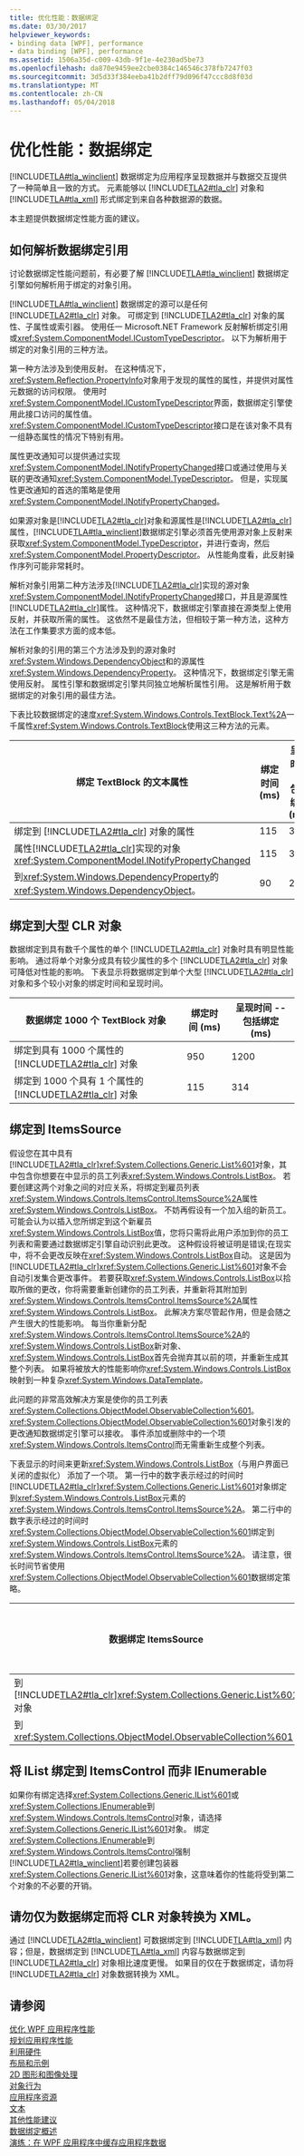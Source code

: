 ```yaml
---
title: 优化性能：数据绑定
ms.date: 03/30/2017
helpviewer_keywords:
- binding data [WPF], performance
- data binding [WPF], performance
ms.assetid: 1506a35d-c009-43db-9f1e-4e230ad5be73
ms.openlocfilehash: da870e9459ee2cbe0384c146546c378fb7247f03
ms.sourcegitcommit: 3d5d33f384eeba41b2dff79d096f47ccc8d8f03d
ms.translationtype: MT
ms.contentlocale: zh-CN
ms.lasthandoff: 05/04/2018
---
```

# <a name="optimizing-performance-data-binding"></a>优化性能：数据绑定
[!INCLUDE[TLA#tla_winclient](../../../../includes/tlasharptla-winclient-md.md)] 数据绑定为应用程序呈现数据并与数据交互提供了一种简单且一致的方式。 元素能够以 [!INCLUDE[TLA2#tla_clr](../../../../includes/tla2sharptla-clr-md.md)] 对象和 [!INCLUDE[TLA#tla_xml](../../../../includes/tlasharptla-xml-md.md)] 形式绑定到来自各种数据源的数据。  
  
 本主题提供数据绑定性能方面的建议。  
  

  
<a name="HowDataBindingReferencesAreResolved"></a>   
## <a name="how-data-binding-references-are-resolved"></a>如何解析数据绑定引用  
 讨论数据绑定性能问题前，有必要了解 [!INCLUDE[TLA#tla_winclient](../../../../includes/tlasharptla-winclient-md.md)] 数据绑定引擎如何解析用于绑定的对象引用。  
  
 [!INCLUDE[TLA#tla_winclient](../../../../includes/tlasharptla-winclient-md.md)] 数据绑定的源可以是任何 [!INCLUDE[TLA2#tla_clr](../../../../includes/tla2sharptla-clr-md.md)] 对象。 可绑定到 [!INCLUDE[TLA2#tla_clr](../../../../includes/tla2sharptla-clr-md.md)] 对象的属性、子属性或索引器。 使用任一 Microsoft.NET Framework 反射解析绑定引用或<xref:System.ComponentModel.ICustomTypeDescriptor>。 以下为解析用于绑定的对象引用的三种方法。  
  
 第一种方法涉及到使用反射。 在这种情况下，<xref:System.Reflection.PropertyInfo>对象用于发现的属性的属性，并提供对属性元数据的访问权限。 使用时<xref:System.ComponentModel.ICustomTypeDescriptor>界面，数据绑定引擎使用此接口访问的属性值。 <xref:System.ComponentModel.ICustomTypeDescriptor>接口是在该对象不具有一组静态属性的情况下特别有用。  
  
 属性更改通知可以提供通过实现<xref:System.ComponentModel.INotifyPropertyChanged>接口或通过使用与关联的更改通知<xref:System.ComponentModel.TypeDescriptor>。 但是，实现属性更改通知的首选的策略是使用<xref:System.ComponentModel.INotifyPropertyChanged>。  
  
 如果源对象是[!INCLUDE[TLA2#tla_clr](../../../../includes/tla2sharptla-clr-md.md)]对象和源属性是[!INCLUDE[TLA2#tla_clr](../../../../includes/tla2sharptla-clr-md.md)]属性，[!INCLUDE[TLA#tla_winclient](../../../../includes/tlasharptla-winclient-md.md)]数据绑定引擎必须首先使用源对象上反射来获取<xref:System.ComponentModel.TypeDescriptor>，并进行查询，然后<xref:System.ComponentModel.PropertyDescriptor>。 从性能角度看，此反射操作序列可能非常耗时。  
  
 解析对象引用第二种方法涉及[!INCLUDE[TLA2#tla_clr](../../../../includes/tla2sharptla-clr-md.md)]实现的源对象<xref:System.ComponentModel.INotifyPropertyChanged>接口，并且是源属性[!INCLUDE[TLA2#tla_clr](../../../../includes/tla2sharptla-clr-md.md)]属性。 这种情况下，数据绑定引擎直接在源类型上使用反射，并获取所需的属性。 这依然不是最佳方法，但相较于第一种方法，这种方法在工作集要求方面的成本低。  
  
 解析对象的引用的第三个方法涉及到的源对象时<xref:System.Windows.DependencyObject>和的源属性<xref:System.Windows.DependencyProperty>。 这种情况下，数据绑定引擎无需使用反射。 属性引擎和数据绑定引擎共同独立地解析属性引用。 这是解析用于数据绑定的对象引用的最佳方法。  
  
 下表比较数据绑定的速度<xref:System.Windows.Controls.TextBlock.Text%2A>一千属性<xref:System.Windows.Controls.TextBlock>使用这三种方法的元素。  
  
|**绑定 TextBlock 的文本属性**|**绑定时间 (ms)**|**呈现时间 -- 包括绑定 (ms)**|  
|--------------------------------------------------|-----------------------------|--------------------------------------------------|  
|绑定到 [!INCLUDE[TLA2#tla_clr](../../../../includes/tla2sharptla-clr-md.md)] 对象的属性|115|314|  
|属性[!INCLUDE[TLA2#tla_clr](../../../../includes/tla2sharptla-clr-md.md)]实现的对象 <xref:System.ComponentModel.INotifyPropertyChanged>|115|305|  
|到<xref:System.Windows.DependencyProperty>的<xref:System.Windows.DependencyObject>。|90|263|  
  
<a name="Binding_to_Large_CLR_Objects"></a>   
## <a name="binding-to-large-clr-objects"></a>绑定到大型 CLR 对象  
 数据绑定到具有数千个属性的单个 [!INCLUDE[TLA2#tla_clr](../../../../includes/tla2sharptla-clr-md.md)] 对象时具有明显性能影响。 通过将单个对象分成具有较少属性的多个 [!INCLUDE[TLA2#tla_clr](../../../../includes/tla2sharptla-clr-md.md)] 对象可降低对性能的影响。 下表显示将数据绑定到单个大型 [!INCLUDE[TLA2#tla_clr](../../../../includes/tla2sharptla-clr-md.md)] 对象和多个较小对象的绑定时间和呈现时间。  
  
|**数据绑定 1000 个 TextBlock 对象**|**绑定时间 (ms)**|**呈现时间 -- 包括绑定 (ms)**|  
|---------------------------------------------|-----------------------------|--------------------------------------------------|  
|绑定到具有 1000 个属性的 [!INCLUDE[TLA2#tla_clr](../../../../includes/tla2sharptla-clr-md.md)] 对象|950|1200|  
|绑定到 1000 个具有 1 个属性的 [!INCLUDE[TLA2#tla_clr](../../../../includes/tla2sharptla-clr-md.md)] 对象|115|314|  
  
<a name="Binding_to_an_ItemsSource"></a>   
## <a name="binding-to-an-itemssource"></a>绑定到 ItemsSource  
 假设您在其中具有[!INCLUDE[TLA2#tla_clr](../../../../includes/tla2sharptla-clr-md.md)]<xref:System.Collections.Generic.List%601>对象，其中包含你想要在中显示的员工列表<xref:System.Windows.Controls.ListBox>。 若要创建这两个对象之间的对应关系，将绑定到雇员列表<xref:System.Windows.Controls.ItemsControl.ItemsSource%2A>属性<xref:System.Windows.Controls.ListBox>。 不妨再假设有一个加入组的新员工。 可能会认为以插入您所绑定到这个新雇员<xref:System.Windows.Controls.ListBox>值，您将只需将此用户添加到你的员工列表和需要通过数据绑定引擎自动识别此更改。 这种假设将被证明是错误;在现实中，将不会更改反映在<xref:System.Windows.Controls.ListBox>自动。 这是因为[!INCLUDE[TLA2#tla_clr](../../../../includes/tla2sharptla-clr-md.md)]<xref:System.Collections.Generic.List%601>对象不会自动引发集合更改事件。 若要获取<xref:System.Windows.Controls.ListBox>以拾取所做的更改，你将需要重新创建你的员工列表，并重新将其附加到<xref:System.Windows.Controls.ItemsControl.ItemsSource%2A>属性<xref:System.Windows.Controls.ListBox>。 此解决方案尽管起作用，但是会随之产生很大的性能影响。 每当你重新分配<xref:System.Windows.Controls.ItemsControl.ItemsSource%2A>的<xref:System.Windows.Controls.ListBox>新对象、<xref:System.Windows.Controls.ListBox>首先会抛弃其以前的项，并重新生成其整个列表。 如果将被放大的性能影响你<xref:System.Windows.Controls.ListBox>映射到一种复杂<xref:System.Windows.DataTemplate>。  
  
 此问题的非常高效解决方案是使你的员工列表<xref:System.Collections.ObjectModel.ObservableCollection%601>。 <xref:System.Collections.ObjectModel.ObservableCollection%601>对象引发的更改通知数据绑定引擎可以接收。 事件添加或删除中的一个项<xref:System.Windows.Controls.ItemsControl>而无需重新生成整个列表。  
  
 下表显示的时间来更新<xref:System.Windows.Controls.ListBox>（与用户界面已关闭的虚拟化） 添加了一个项。 第一行中的数字表示经过的时间时[!INCLUDE[TLA2#tla_clr](../../../../includes/tla2sharptla-clr-md.md)]<xref:System.Collections.Generic.List%601>对象绑定到<xref:System.Windows.Controls.ListBox>元素的<xref:System.Windows.Controls.ItemsControl.ItemsSource%2A>。 第二行中的数字表示经过的时间时<xref:System.Collections.ObjectModel.ObservableCollection%601>绑定到<xref:System.Windows.Controls.ListBox>元素的<xref:System.Windows.Controls.ItemsControl.ItemsSource%2A>。 请注意，很长时间节省使用<xref:System.Collections.ObjectModel.ObservableCollection%601>数据绑定策略。  
  
|**数据绑定 ItemsSource**|**1 个项的更新时间 (ms)**|  
|--------------------------------------|---------------------------------------|  
|到[!INCLUDE[TLA2#tla_clr](../../../../includes/tla2sharptla-clr-md.md)]<xref:System.Collections.Generic.List%601>对象|1656|  
|到 <xref:System.Collections.ObjectModel.ObservableCollection%601>|20|  
  
<a name="Binding_IList_to_ItemsControl_not_IEnumerable"></a>   
## <a name="bind-ilist-to-itemscontrol-not-ienumerable"></a>将 IList 绑定到 ItemsControl 而非 IEnumerable  
 如果你有绑定选择<xref:System.Collections.Generic.IList%601>或<xref:System.Collections.IEnumerable>到<xref:System.Windows.Controls.ItemsControl>对象，请选择<xref:System.Collections.Generic.IList%601>对象。 绑定<xref:System.Collections.IEnumerable>到<xref:System.Windows.Controls.ItemsControl>强制[!INCLUDE[TLA2#tla_winclient](../../../../includes/tla2sharptla-winclient-md.md)]若要创建包装器<xref:System.Collections.Generic.IList%601>对象，这意味着你的性能将受到第二个对象的不必要的开销。  
  
<a name="Do_not_Convert_CLR_objects_to_Xml_Just_For_Data_Binding"></a>   
## <a name="do-not-convert-clr-objects-to-xml-just-for-data-binding"></a>请勿仅为数据绑定而将 CLR 对象转换为 XML。  
 通过 [!INCLUDE[TLA2#tla_winclient](../../../../includes/tla2sharptla-winclient-md.md)] 可数据绑定到 [!INCLUDE[TLA#tla_xml](../../../../includes/tlasharptla-xml-md.md)] 内容；但是，数据绑定到 [!INCLUDE[TLA#tla_xml](../../../../includes/tlasharptla-xml-md.md)] 内容与数据绑定到 [!INCLUDE[TLA2#tla_clr](../../../../includes/tla2sharptla-clr-md.md)] 对象相比速度更慢。 如果目的仅在于数据绑定，请勿将 [!INCLUDE[TLA2#tla_clr](../../../../includes/tla2sharptla-clr-md.md)] 对象数据转换为 XML。  
  
## <a name="see-also"></a>请参阅  
 [优化 WPF 应用程序性能](../../../../docs/framework/wpf/advanced/optimizing-wpf-application-performance.md)  
 [规划应用程序性能](../../../../docs/framework/wpf/advanced/planning-for-application-performance.md)  
 [利用硬件](../../../../docs/framework/wpf/advanced/optimizing-performance-taking-advantage-of-hardware.md)  
 [布局和示例](../../../../docs/framework/wpf/advanced/optimizing-performance-layout-and-design.md)  
 [2D 图形和图像处理](../../../../docs/framework/wpf/advanced/optimizing-performance-2d-graphics-and-imaging.md)  
 [对象行为](../../../../docs/framework/wpf/advanced/optimizing-performance-object-behavior.md)  
 [应用程序资源](../../../../docs/framework/wpf/advanced/optimizing-performance-application-resources.md)  
 [文本](../../../../docs/framework/wpf/advanced/optimizing-performance-text.md)  
 [其他性能建议](../../../../docs/framework/wpf/advanced/optimizing-performance-other-recommendations.md)  
 [数据绑定概述](../../../../docs/framework/wpf/data/data-binding-overview.md)  
 [演练：在 WPF 应用程序中缓存应用程序数据](../../../../docs/framework/wpf/advanced/walkthrough-caching-application-data-in-a-wpf-application.md)
